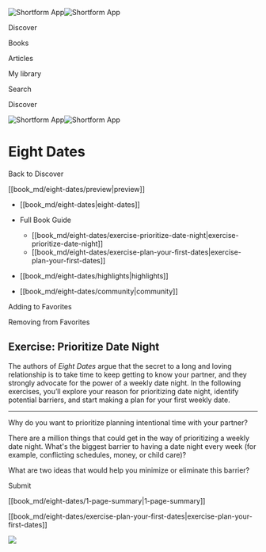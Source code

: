 ![Shortform App](/img/logo.36a2399e.svg)![Shortform App](/img/logo-dark.70c1b072.svg)

Discover

Books

Articles

My library

Search

Discover

![Shortform App](/img/logo.36a2399e.svg)![Shortform App](/img/logo-dark.70c1b072.svg)

# Eight Dates

Back to Discover

[[book_md/eight-dates/preview|preview]]

  * [[book_md/eight-dates|eight-dates]]
  * Full Book Guide

    * [[book_md/eight-dates/exercise-prioritize-date-night|exercise-prioritize-date-night]]
    * [[book_md/eight-dates/exercise-plan-your-first-dates|exercise-plan-your-first-dates]]
  * [[book_md/eight-dates/highlights|highlights]]
  * [[book_md/eight-dates/community|community]]



Adding to Favorites 

Removing from Favorites 

## Exercise: Prioritize Date Night

The authors of _Eight Dates_ argue that the secret to a long and loving relationship is to take time to keep getting to know your partner, and they strongly advocate for the power of a weekly date night. In the following exercises, you’ll explore your reason for prioritizing date night, identify potential barriers, and start making a plan for your first weekly date.

* * *

Why do you want to prioritize planning intentional time with your partner?

There are a million things that could get in the way of prioritizing a weekly date night. What's the biggest barrier to having a date night every week (for example, conflicting schedules, money, or child care)?

What are two ideas that would help you minimize or eliminate this barrier?

Submit 

[[book_md/eight-dates/1-page-summary|1-page-summary]]

[[book_md/eight-dates/exercise-plan-your-first-dates|exercise-plan-your-first-dates]]

![](https://bat.bing.com/action/0?ti=56018282&Ver=2&mid=f30b1437-d8aa-4068-b246-366dbe4f8b38&sid=49fff5b0636c11eeb9c611038afc8668&vid=4a005010636c11ee80c703d4c4a7acd5&vids=0&msclkid=N&pi=0&lg=en-US&sw=800&sh=600&sc=24&nwd=1&tl=Shortform%20%7C%20Eight%20Dates&p=https%3A%2F%2Fwww.shortform.com%2Fapp%2Fbook%2Feight-dates%2Fexercise-prioritize-date-night&r=&lt=418&evt=pageLoad&sv=1&rn=820088)
